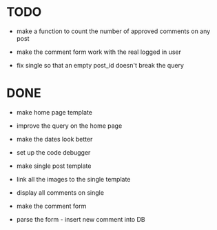 TODO
====

* make a function to count the number of approved comments on any post
* make the comment form work with the real logged in user

* fix single so that an empty post_id doesn't break the query 


DONE
====
* make home page template
* improve the query on the home page
* make the dates look better
* set up the code debugger

* make single post template
* link all the images to the single template
* display all comments on single

* make the comment form
* parse the form - insert new comment into DB